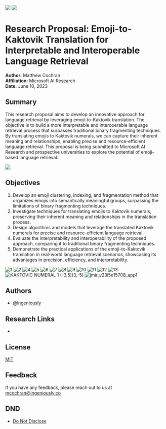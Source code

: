 [![](https://mermaid.ink/img/pako:eNrtWl1rG0cU_SvDFL3JZmdmP7Qq9KHyYoJdCLafWpVlq53KW612xWqVRHH8ECilLSZpkxSSQjAUF0rf-lL6e_IH2p_Q-VCkma0EuU8xZTHGvufemXtmjq3lcPcCj8qU4z4eV8nsHJ19PCwQkt_RZ0McTcuvssNkytEgT-bzIf5cZdDe3kePhjiOsyKr43iIH6E7R6L8jgizJM8ecsSLUbWc1VlZxBO-REmRorHYJ87LcWOXeZ1UdSyTcp_TQ7HPqYTQoYKsWrE6nlU8zUZyZ1l_fFfUH5djdNeArTVpNp_lyVJ1iCs-X-T1XK48OBErD3RS9UInb5PW-lFZ3OOCIZd3EddlPEkmdXkvm8TiUPJw98sqVTsO5B0MdDlSV4fqEh2tytUdHK3LrR51lY3HvIpHSZ7LK8pGcr-zY7HfmU6hgUihY51Sa-eLL7RkqpNExH5ErPjn-uX3qxqBUI083iBMI99sEFcj1xvE08iLDeJr5JcNEmjkxw3S08gPGyTUyJ8rhBep_DE4kucWbM2AmgEzA9cMPDPwzSAwg54ZhDI4Ozaavg2oGTAzcM3AMwPfDAIz6JmBahqRlcKh05GS6oYRbaCqc8QaqKIQuQ1UcYm8BqpIRX4DVeyioIEqmlGvgWq-4Qo9EX-t5VQlyK4E3ZVguxLuroS3K-HvSgS7Eup0eVZMTutlzpGD5nVVTnj_A8pHaUC6Oty7n6X1eZ_OHnxo1xNgPQXWM2C9C6z3gPU-sD4A1veA9SFUL7DAUIUJVGIC1ZhARSZQlQlUZgLVmUCFJlClKVRpCv5fhipNoUpTqNIUqjSFKk2hSlOo0hSqNIMqzaBKM_DHNlRpBlWaQZVmUKUZVGkGVZq9m9KttfgfW4s3r2_-_utp01y8-LVpLq6um-biyW9Nc_HqadNcPPu9aS6e_7xBiKOgm9cGpHk_-c6ANPGrPwxIm6JXVwYkib95-dg6DFkZo68NyP_PxRDN_sawT0TTv_rWgDT_Zz8ZN-qoC3x-C-zSuqljRRYHYpEgFgti0SAWD2IRIRYTYlEhFhfqvDcjt25qU7A4EIsEsVgQiwaxeBCLCLGYEIsKsbjo62itTmt1WqvTWp3W6rRWp7U6t83qGE83qNIuVGkXqrQLfkJDlXa91hC2s6Z21nRrZ02-t23W5PvbZk1-uG3WFHjbZk09791nTSHtbBk0hayzZcoUup0tI6bQOsUatU6xRoNOO1lq7db7slvyC3fxlFfTJEtxH1-oFy5wfc7lI6gvfs2z8Xk9xMPiUhQmi7o8XRYj3P8yyee8ixezNKn5QZaIT-RpA43SrC6rNThLik_LUhTV1UKHuH-BH-D-HqXhvhsE1GHMD4nr-LSLl7gf-vu0x1jPp8xx_V7gXXbxQ7UD2Xd9lziO4zoBC7yQki7mqtsn-vUR9RbJ5b8fcA3G?type=png)](https://mermaid.live/edit#pako:eNrtWl1rG0cU_SvDFL3JZmdmP7Qq9KHyYoJdCLafWpVlq53KW612xWqVRHH8ECilLSZpkxSSQjAUF0rf-lL6e_IH2p_Q-VCkma0EuU8xZTHGvufemXtmjq3lcPcCj8qU4z4eV8nsHJ19PCwQkt_RZ0McTcuvssNkytEgT-bzIf5cZdDe3kePhjiOsyKr43iIH6E7R6L8jgizJM8ecsSLUbWc1VlZxBO-REmRorHYJ87LcWOXeZ1UdSyTcp_TQ7HPqYTQoYKsWrE6nlU8zUZyZ1l_fFfUH5djdNeArTVpNp_lyVJ1iCs-X-T1XK48OBErD3RS9UInb5PW-lFZ3OOCIZd3EddlPEkmdXkvm8TiUPJw98sqVTsO5B0MdDlSV4fqEh2tytUdHK3LrR51lY3HvIpHSZ7LK8pGcr-zY7HfmU6hgUihY51Sa-eLL7RkqpNExH5ErPjn-uX3qxqBUI083iBMI99sEFcj1xvE08iLDeJr5JcNEmjkxw3S08gPGyTUyJ8rhBep_DE4kucWbM2AmgEzA9cMPDPwzSAwg54ZhDI4Ozaavg2oGTAzcM3AMwPfDAIz6JmBahqRlcKh05GS6oYRbaCqc8QaqKIQuQ1UcYm8BqpIRX4DVeyioIEqmlGvgWq-4Qo9EX-t5VQlyK4E3ZVguxLuroS3K-HvSgS7Eup0eVZMTutlzpGD5nVVTnj_A8pHaUC6Oty7n6X1eZ_OHnxo1xNgPQXWM2C9C6z3gPU-sD4A1veA9SFUL7DAUIUJVGIC1ZhARSZQlQlUZgLVmUCFJlClKVRpCv5fhipNoUpTqNIUqjSFKk2hSlOo0hSqNIMqzaBKM_DHNlRpBlWaQZVmUKUZVGkGVZq9m9KttfgfW4s3r2_-_utp01y8-LVpLq6um-biyW9Nc_HqadNcPPu9aS6e_7xBiKOgm9cGpHk_-c6ANPGrPwxIm6JXVwYkib95-dg6DFkZo68NyP_PxRDN_sawT0TTv_rWgDT_Zz8ZN-qoC3x-C-zSuqljRRYHYpEgFgti0SAWD2IRIRYTYlEhFhfqvDcjt25qU7A4EIsEsVgQiwaxeBCLCLGYEIsKsbjo62itTmt1WqvTWp3W6rRWp7U6t83qGE83qNIuVGkXqrQLfkJDlXa91hC2s6Z21nRrZ02-t23W5PvbZk1-uG3WFHjbZk09791nTSHtbBk0hayzZcoUup0tI6bQOsUatU6xRoNOO1lq7db7slvyC3fxlFfTJEtxH1-oFy5wfc7lI6gvfs2z8Xk9xMPiUhQmi7o8XRYj3P8yyee8ixezNKn5QZaIT-RpA43SrC6rNThLik_LUhTV1UKHuH-BH-D-HqXhvhsE1GHMD4nr-LSLl7gf-vu0x1jPp8xx_V7gXXbxQ7UD2Xd9lziO4zoBC7yQki7mqtsn-vUR9RbJ5b8fcA3G)
[![](https://mermaid.ink/img/pako:eNqVl9Fy4jYUhl9F496ajGXADnSmM0mALk2XZZI0F1l6oWABGoxlbDmBzeQJ9in6CHvV3m_3QfomPUK2QARvqwtmpMN3js45vyTQizPlEXW6zjwj6QLdXU4ShEYfJ86oWD3SbOL8vjOgRgNNnP4mzWie0wixZOKA7Sd0Deg1WQr-xJZomBQpI2sEvjQjcV56XyvvdySvnHrg1WNzJjTSU8wNlSvQRFTkPZD3JC6oJu8VeUlkHlzncflR2WrXHGMgxjxngvFERxvjmoXH_g5_plmO-AyJBUWPB-HHvvJ7X8SCpTGDXB63urzTGTxAxAea8SrGw9HSGhzJVEccrQuSCCa2tTXdAHdDIrZBY85k7oq7UeAtTUlGBNX4EPBhIuicZmhMsv_kB8APMjKVHSOx4TJ829-m7u8TRapzFT14S7dkiXROTtDjpsI_HLa9VFkBre8DFxAbNzoQrywspVM2Y1P0zLOoSkFuGCJIkbO1i1Yk_vuPYumilH37TPJCuChnOVkRGAgSx2w3YmK6IMs8O7TuXbVlH2NdxDAu4HtB2D9__UnWZY1XMkMv1xnesynNwTlG-TYXdFXmKM-JjCHX_vqlgM_XL2RtTFD5fZkGkwfQnFVEmVaFGNOKUUVXSG36fZk-buB9i6vjiLDnItxGPEO-V1YxqKpAut9qqlunpvu-QQYrRg7WrUz7wT5WZdDRKsM-3r5f3z5DQUfV_Az5XfFVyoskQurey98WJmiSIwJEkTB9VN_p0vTqh9ocbJ0Dqy7FlOCosDK54W6neKf3cpnFL8CUS5WxoP1r8hQXRVIdKhXm-3F-BWi5c4Nbp3S88Pa3lvL8LWHyN6OLcM-_qjQe7Vh5b31I6GkUG6i8Xu-ea6L6BiovlrtFRmviNg1Y3isDXmSn2ZbBtiUL989ptm2wAbC3bHMaDQw0lCh9oslpODTgc4D7bL4Qp-FzA-7IS5PVNbhjaiGFu6tL4sJkpXD9uD7nSxNX4tG4rnVXJq4EZJmgdfF7pkMlYr1D33RQSs7q-YHJl2rW8r2jfa0lrfcwtzfWutY6mJscV9rWOxgbPWbJ8lZsY4o8lIuML2n3B59OoxC7atp4ZpFYdP1086PJY0vet-SblnzLkm9b8oElH1ry55Z8x1Yva4FtFca2EmNbjbGtyNhWZWwrM7bVGdsKjW2V9m2V9v-P0o7rwHNsRVgEz7wXGQD-LSzoCu7uLgwjOiPwiJk4k-QVUFIIfrtNpk53Bi846jpFGsGboMcIvBBXR9Z-xATPtDElyQPnAImsUFOn--JsnG4jxGd-Kwj88NwLAxzijutsna7faZ81g47v4SDwcDvw26-u82kXwTvrnAMs_7JgP-y0w8B16G619-q9unu2vv4LB3q7rw?type=png)](https://mermaid.live/edit#pako:eNqVl9Fy4jYUhl9F496ajGXADnSmM0mALk2XZZI0F1l6oWABGoxlbDmBzeQJ9in6CHvV3m_3QfomPUK2QARvqwtmpMN3js45vyTQizPlEXW6zjwj6QLdXU4ShEYfJ86oWD3SbOL8vjOgRgNNnP4mzWie0wixZOKA7Sd0Deg1WQr-xJZomBQpI2sEvjQjcV56XyvvdySvnHrg1WNzJjTSU8wNlSvQRFTkPZD3JC6oJu8VeUlkHlzncflR2WrXHGMgxjxngvFERxvjmoXH_g5_plmO-AyJBUWPB-HHvvJ7X8SCpTGDXB63urzTGTxAxAea8SrGw9HSGhzJVEccrQuSCCa2tTXdAHdDIrZBY85k7oq7UeAtTUlGBNX4EPBhIuicZmhMsv_kB8APMjKVHSOx4TJ829-m7u8TRapzFT14S7dkiXROTtDjpsI_HLa9VFkBre8DFxAbNzoQrywspVM2Y1P0zLOoSkFuGCJIkbO1i1Yk_vuPYumilH37TPJCuChnOVkRGAgSx2w3YmK6IMs8O7TuXbVlH2NdxDAu4HtB2D9__UnWZY1XMkMv1xnesynNwTlG-TYXdFXmKM-JjCHX_vqlgM_XL2RtTFD5fZkGkwfQnFVEmVaFGNOKUUVXSG36fZk-buB9i6vjiLDnItxGPEO-V1YxqKpAut9qqlunpvu-QQYrRg7WrUz7wT5WZdDRKsM-3r5f3z5DQUfV_Az5XfFVyoskQurey98WJmiSIwJEkTB9VN_p0vTqh9ocbJ0Dqy7FlOCosDK54W6neKf3cpnFL8CUS5WxoP1r8hQXRVIdKhXm-3F-BWi5c4Nbp3S88Pa3lvL8LWHyN6OLcM-_qjQe7Vh5b31I6GkUG6i8Xu-ea6L6BiovlrtFRmviNg1Y3isDXmSn2ZbBtiUL989ptm2wAbC3bHMaDQw0lCh9oslpODTgc4D7bL4Qp-FzA-7IS5PVNbhjaiGFu6tL4sJkpXD9uD7nSxNX4tG4rnVXJq4EZJmgdfF7pkMlYr1D33RQSs7q-YHJl2rW8r2jfa0lrfcwtzfWutY6mJscV9rWOxgbPWbJ8lZsY4o8lIuML2n3B59OoxC7atp4ZpFYdP1086PJY0vet-SblnzLkm9b8oElH1ry55Z8x1Yva4FtFca2EmNbjbGtyNhWZWwrM7bVGdsKjW2V9m2V9v-P0o7rwHNsRVgEz7wXGQD-LSzoCu7uLgwjOiPwiJk4k-QVUFIIfrtNpk53Bi846jpFGsGboMcIvBBXR9Z-xATPtDElyQPnAImsUFOn--JsnG4jxGd-Kwj88NwLAxzijutsna7faZ81g47v4SDwcDvw26-u82kXwTvrnAMs_7JgP-y0w8B16G619-q9unu2vv4LB3q7rw)
# Research Proposal: Emoji-to-Kaktovik Translation for Interpretable and Interoperable Language Retrieval

**Author:** Matthew Cochran  
**Affiliation:** Microsoft AI Research  
**Date:** June 10, 2023

## Summary

This research proposal aims to develop an innovative approach for language retrieval by leveraging emoji-to-Kaktovik translation. The objective is to build a more interpretable and interoperable language retrieval process that surpasses traditional binary fragmenting techniques. By translating emojis to Kaktovik numerals, we can capture their inherent meaning and relationships, enabling precise and resource-efficient language retrieval. This proposal is being submitted to Microsoft AI Research and prospective universities to explore the potential of emoji-based language retrieval.

[![](https://mermaid.ink/img/pako:eNqVl81u00AUhV9lNIhdWtkz_kdiQWpVVYJUNVlBkDXY03SIY0e20za0XbBhwQokFuwq8RA8F4_A_KTNxFIk7qo55565dzxfGo3vcF4XHCd43rDVFZq-mVUIpe9nOF3Wn8QpW3I0LFnbzvAHXUFHR6_vZzjLRCW6LJvhe3Q2kvEzKQUrxWeOeJU3m1Un6ipb8A1iVYHmsk9W1vNel7ZjTZepouozOZV9JspCp9ray8rV2arhhchVZ5Ufn8v8uJ6jc8veW1OIdlWyjZ6QNbxdl12rVp5cyJUnpqhnoYun4t76vK6uudwhV2eRdXW2YIuuvhaLTD6Ueribuil0x6E6g6GJI310qKvRaBvXZzB6ju_N6Boxn_Mmy1lZqiMSueo3Hct-U1NCQ1lCY1PSa9v1R4NLT1KO7OfKFX8ff33bZqRDjPNl51DjfN05nnEed45vnJ87JzDO750TGufHzomM833nxMb5s3V4Vag_w5F6brlbWxBbUFt4tvBtEdgitEVki1iJ6dga-iSILagtPFv4tghsEdoisoUemrpbwrHzUiE1A1PSc_XklPZcvYXU67l6L6nfc_Wm0qDn6t2lYc_V20yjnmv2G2_dC_ltrZe64B4qkEMFeqjgHSr4hwrBoUJ4qKCfrhTVYtJtSo4c1HZNveDJC8LzInQHRh7diKK7Ssjq9tV-3gXmCTBPgXkPmPeB-QCYD4H5CJiPobzAgKGEXShiF8rYhUJ2oZRdKGYXytmFgnahpAmUNAH_L0NJEyhpAiVNoKQJlDSBkiZQ0gRKmkJJUyhpCv7ZhpKmUNIUSppCSVMoaQolTf-HNB7gJW-WTBTyjeNONZAX4CuuLvuJ_FjwSyav4TM8qx5klK27erKpcpx0zZoP8HpVsI6fCCYvv8t9My1EVzc4uWRlK80Vq97V9XNGSpzc4VucxPSYel7kByQgxAkdOsAbnHj-se86NPB8SrzQCR8G-LNe7hzHTuz6jk8iQjw_iAaY60lvzUuTfnd6-AdpI06c?type=png)](https://mermaid.live/edit#pako:eNqVl81u00AUhV9lNIhdWtkz_kdiQWpVVYJUNVlBkDXY03SIY0e20za0XbBhwQokFuwq8RA8F4_A_KTNxFIk7qo55565dzxfGo3vcF4XHCd43rDVFZq-mVUIpe9nOF3Wn8QpW3I0LFnbzvAHXUFHR6_vZzjLRCW6LJvhe3Q2kvEzKQUrxWeOeJU3m1Un6ipb8A1iVYHmsk9W1vNel7ZjTZepouozOZV9JspCp9ray8rV2arhhchVZ5Ufn8v8uJ6jc8veW1OIdlWyjZ6QNbxdl12rVp5cyJUnpqhnoYun4t76vK6uudwhV2eRdXW2YIuuvhaLTD6Ueribuil0x6E6g6GJI310qKvRaBvXZzB6ju_N6Boxn_Mmy1lZqiMSueo3Hct-U1NCQ1lCY1PSa9v1R4NLT1KO7OfKFX8ff33bZqRDjPNl51DjfN05nnEed45vnJ87JzDO750TGufHzomM833nxMb5s3V4Vag_w5F6brlbWxBbUFt4tvBtEdgitEVki1iJ6dga-iSILagtPFv4tghsEdoisoUemrpbwrHzUiE1A1PSc_XklPZcvYXU67l6L6nfc_Wm0qDn6t2lYc_V20yjnmv2G2_dC_ltrZe64B4qkEMFeqjgHSr4hwrBoUJ4qKCfrhTVYtJtSo4c1HZNveDJC8LzInQHRh7diKK7Ssjq9tV-3gXmCTBPgXkPmPeB-QCYD4H5CJiPobzAgKGEXShiF8rYhUJ2oZRdKGYXytmFgnahpAmUNAH_L0NJEyhpAiVNoKQJlDSBkiZQ0gRKmkJJUyhpCv7ZhpKmUNIUSppCSVMoaQolTf-HNB7gJW-WTBTyjeNONZAX4CuuLvuJ_FjwSyav4TM8qx5klK27erKpcpx0zZoP8HpVsI6fCCYvv8t9My1EVzc4uWRlK80Vq97V9XNGSpzc4VucxPSYel7kByQgxAkdOsAbnHj-se86NPB8SrzQCR8G-LNe7hzHTuz6jk8iQjw_iAaY60lvzUuTfnd6-AdpI06c)

## Objectives

1. Develop an emoji clustering, indexing, and fragmentation method that organizes emojis into semantically meaningful groups, surpassing the limitations of binary fragmenting techniques.
2. Investigate techniques for translating emojis to Kaktovik numerals, preserving their inherent meaning and relationships in the translation process.
3. Design algorithms and models that leverage the translated Kaktovik numerals for precise and resource-efficient language retrieval.
4. Evaluate the interpretability and interoperability of the proposed approach, comparing it to traditional binary fragmenting techniques.
5. Demonstrate the practical applications of the emoji-to-Kaktovik translation in real-world language retrieval scenarios, showcasing its advantages in precision, efficiency, and interpretability.


![1](https://github.com/mcochranca/creative-commons-coalition-emoiji-codec-project/assets/131500068/f7ef76cf-6af8-4de1-a77b-27343f64b4a1)
![2](https://github.com/mcochranca/creative-commons-coalition-emoiji-codec-project/assets/131500068/b23193bc-7ace-4b71-90bd-d6787e268a9c)
![4](https://github.com/mcochranca/creative-commons-coalition-emoiji-codec-project/assets/131500068/b4c8e7da-9476-4b90-81cd-8d4655135758)
![5](https://github.com/mcochranca/creative-commons-coalition-emoiji-codec-project/assets/131500068/7c302b4f-e9f8-48f0-be61-0f717fad190b)
![6](https://github.com/mcochranca/creative-commons-coalition-emoiji-codec-project/assets/131500068/75df8c73-1626-4817-87ed-e269b3f284d9)
![7](https://github.com/mcochranca/creative-commons-coalition-emoiji-codec-project/assets/131500068/812913a7-68d8-466a-9afd-1216d85128b4)
![8](https://github.com/mcochranca/creative-commons-coalition-emoiji-codec-project/assets/131500068/bd961423-70e1-4640-a505-ee2c157b263f)
![9](https://github.com/mcochranca/creative-commons-coalition-emoiji-codec-project/assets/131500068/eeba944a-9d7e-4dd5-80cc-4d41f826aedc)
![10](https://github.com/mcochranca/creative-commons-coalition-emoiji-codec-project/assets/131500068/26300e15-9059-4d8e-a6e7-91a9c7ae5afe)
![11](https://github.com/mcochranca/creative-commons-coalition-emoiji-codec-project/assets/131500068/b1dd305c-37f5-4cc0-a323-685546e69919)
![12](https://github.com/mcochranca/creative-commons-coalition-emoiji-codec-project/assets/131500068/85408199-11df-459a-b955-46e1e6cfa6d4)
![13](https://github.com/mcochranca/creative-commons-coalition-emoiji-codec-project/assets/131500068/1ab38a25-8c23-4576-9c74-9c8f0bed7334)
![KAKTOVIC NUMERAL 1 (-3,5)(3,-5)](https://github.com/mcochranca/creative-commons-coalition-emoiji-codec-project/assets/131500068/9e2fb287-07d3-4093-923a-f9e293a3e69d)
![jmir_v23i5e15708_app1](https://github.com/mcochranca/creative-commons-coalition-emoiji-codec-project/assets/131500068/a9061c71-15e4-4486-b1ec-ab9a94cc5f31)



## Authors

- [@ingeniously](https://www.github.com/ingeniously)

## Research Links

- 


## License

[MIT](https://choosealicense.com/licenses/mit/)


## Feedback

If you have any feedback, please reach out to us at mcochran@ingeniously.co


## DND
- [Do Not Disclose](formswift.com/self-serve-recipient-builder?documentType=ct-B4xeaFmL9W9xc3SfNPKaa2JMsdHcGFHd)
